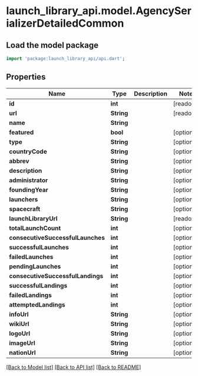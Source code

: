 # launch_library_api.model.AgencySerializerDetailedCommon

## Load the model package
```dart
import 'package:launch_library_api/api.dart';
```

## Properties
Name | Type | Description | Notes
------------ | ------------- | ------------- | -------------
**id** | **int** |  | [readonly] 
**url** | **String** |  | [readonly] 
**name** | **String** |  | 
**featured** | **bool** |  | [optional] 
**type** | **String** |  | [optional] 
**countryCode** | **String** |  | [optional] 
**abbrev** | **String** |  | [optional] 
**description** | **String** |  | [optional] 
**administrator** | **String** |  | [optional] 
**foundingYear** | **String** |  | [optional] 
**launchers** | **String** |  | [optional] 
**spacecraft** | **String** |  | [optional] 
**launchLibraryUrl** | **String** |  | [readonly] 
**totalLaunchCount** | **int** |  | [optional] 
**consecutiveSuccessfulLaunches** | **int** |  | [optional] 
**successfulLaunches** | **int** |  | [optional] 
**failedLaunches** | **int** |  | [optional] 
**pendingLaunches** | **int** |  | [optional] 
**consecutiveSuccessfulLandings** | **int** |  | [optional] 
**successfulLandings** | **int** |  | [optional] 
**failedLandings** | **int** |  | [optional] 
**attemptedLandings** | **int** |  | [optional] 
**infoUrl** | **String** |  | [optional] 
**wikiUrl** | **String** |  | [optional] 
**logoUrl** | **String** |  | [optional] 
**imageUrl** | **String** |  | [optional] 
**nationUrl** | **String** |  | [optional] 

[[Back to Model list]](../README.md#documentation-for-models) [[Back to API list]](../README.md#documentation-for-api-endpoints) [[Back to README]](../README.md)


